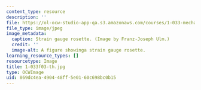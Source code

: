 ```yaml
---
content_type: resource
description: ''
file: https://ol-ocw-studio-app-qa.s3.amazonaws.com/courses/1-033-mechanics-of-material-systems-an-energy-approach-fall-2003/869dc4ea490448ff5e0160c698bc0b15_1-033f03-th.jpg
file_type: image/jpeg
image_metadata:
  caption: Strain gauge rosette. (Image by Franz-Joseph Ulm.)
  credit: ''
  image-alt: A figure showinga strain gauge rosette.
learning_resource_types: []
resourcetype: Image
title: 1-033f03-th.jpg
type: OCWImage
uid: 869dc4ea-4904-48ff-5e01-60c698bc0b15
---
```


